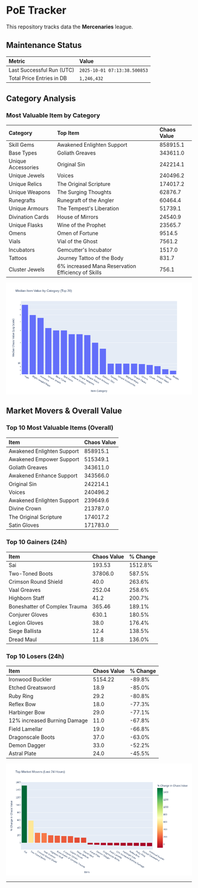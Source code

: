 # PoE Tracker

This repository tracks data the **Mercenaries** league.

## Maintenance Status

<!-- START_MAINTENANCE -->
| Metric | Value |
|:---|:---|
| Last Successful Run (UTC) | `2025-10-01 07:13:38.500853` |
| Total Price Entries in DB | `1,246,432` |

<!-- END_MAINTENANCE -->

## Category Analysis

<!-- START_CATEGORY_ANALYSIS -->
### Most Valuable Item by Category
| Category | Top Item | Chaos Value |
| :--- | :--- | :--- |
| Skill Gems | Awakened Enlighten Support | 858915.1 |
| Base Types | Goliath Greaves | 343611.0 |
| Unique Accessories | Original Sin | 242214.1 |
| Unique Jewels | Voices | 240496.2 |
| Unique Relics | The Original Scripture | 174017.2 |
| Unique Weapons | The Surging Thoughts | 62876.7 |
| Runegrafts | Runegraft of the Angler | 60464.4 |
| Unique Armours | The Tempest's Liberation | 51739.1 |
| Divination Cards | House of Mirrors | 24540.9 |
| Unique Flasks | Wine of the Prophet | 23565.7 |
| Omens | Omen of Fortune | 9514.5 |
| Vials | Vial of the Ghost | 7561.2 |
| Incubators | Gemcutter's Incubator | 1517.0 |
| Tattoos | Journey Tattoo of the Body | 831.7 |
| Cluster Jewels | 6% increased Mana Reservation Efficiency of Skills | 756.1 |


![Category Analysis Chart](charts/category_analysis.png)
<!-- END_CATEGORY_ANALYSIS -->

## Market Movers & Overall Value

<!-- START_ANALYSIS -->
### Top 10 Most Valuable Items (Overall)
| Item | Chaos Value |
| :--- | :--- |
| Awakened Enlighten Support | 858915.1 |
| Awakened Empower Support | 515349.1 |
| Goliath Greaves | 343611.0 |
| Awakened Enhance Support | 343566.0 |
| Original Sin | 242214.1 |
| Voices | 240496.2 |
| Awakened Enlighten Support | 239649.6 |
| Divine Crown | 213787.0 |
| The Original Scripture | 174017.2 |
| Satin Gloves | 171783.0 |

### Top 10 Gainers (24h)
| Item | Chaos Value | % Change |
| :--- | :--- | :--- |
| Sai | 193.53 | 1512.8% |
| Two-Toned Boots | 37806.0 | 587.5% |
| Crimson Round Shield | 40.0 | 263.6% |
| Vaal Greaves | 252.04 | 258.6% |
| Highborn Staff | 41.2 | 200.7% |
| Boneshatter of Complex Trauma | 365.46 | 189.1% |
| Conjurer Gloves | 630.1 | 180.5% |
| Legion Gloves | 38.0 | 176.4% |
| Siege Ballista | 12.4 | 138.5% |
| Dread Maul | 11.8 | 136.0% |

### Top 10 Losers (24h)
| Item | Chaos Value | % Change |
| :--- | :--- | :--- |
| Ironwood Buckler | 5154.22 | -89.8% |
| Etched Greatsword | 18.9 | -85.0% |
| Ruby Ring | 29.2 | -80.8% |
| Reflex Bow | 18.0 | -77.3% |
| Harbinger Bow | 29.0 | -77.1% |
| 12% increased Burning Damage | 11.0 | -67.8% |
| Field Lamellar | 19.0 | -66.8% |
| Dragonscale Boots | 37.0 | -63.0% |
| Demon Dagger | 33.0 | -52.2% |
| Astral Plate | 24.0 | -45.5% |


![Market Movers Chart](charts/market_movers.png)
<!-- END_ANALYSIS -->

---
